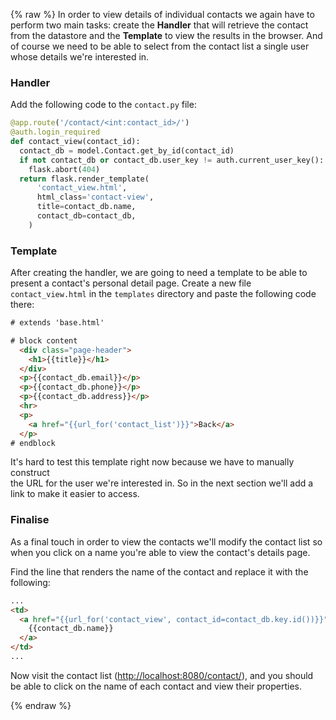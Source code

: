 {% raw %}
In order to view details of individual contacts we again have to perform 
two main tasks: create the **Handler** that will retrieve the contact from 
the datastore and the **Template** to view the results in the browser.
And of course we need to be able to select from the contact list a 
single user whose details we're interested in.

### Handler

Add the following code to the `contact.py` file:

```python
@app.route('/contact/<int:contact_id>/')
@auth.login_required
def contact_view(contact_id):
  contact_db = model.Contact.get_by_id(contact_id)
  if not contact_db or contact_db.user_key != auth.current_user_key():
    flask.abort(404)
  return flask.render_template(
      'contact_view.html',
      html_class='contact-view',
      title=contact_db.name,
      contact_db=contact_db,
    )
```

### Template

After creating the handler, we are going to need a template to be able to 
present a contact's personal detail page. Create a new file `contact_view.html` 
in the `templates` directory and paste the following code there:

```html
# extends 'base.html'

# block content
  <div class="page-header">
    <h1>{{title}}</h1>
  </div>
  <p>{{contact_db.email}}</p>
  <p>{{contact_db.phone}}</p>
  <p>{{contact_db.address}}</p>
  <hr>
  <p>
    <a href="{{url_for('contact_list')}}">Back</a>
  </p>
# endblock
```

It's hard to test this template right now because we have to manually construct  
the URL for the user we're interested in.
So in the next section we'll add a link to make it easier to access.

### Finalise

As a final touch in order to view the contacts we'll modify the contact list
so when you click on a name you're able to view the contact's details page.

Find the line that renders the name of the contact and replace it with the following:

```html
...
<td>
  <a href="{{url_for('contact_view', contact_id=contact_db.key.id())}}">
    {{contact_db.name}}
  </a>
</td>
...
```

Now visit the contact list
([http://localhost:8080/contact/](http://localhost:8080/contact/)),
and you should be able to click on the name of each contact and view their
properties.

{% endraw %}
